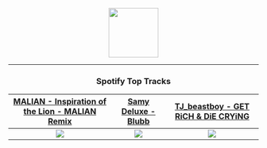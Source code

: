 <p align="center">
  <a href="https://www.tobiasmichael.de">
    <img src="https://tobiasmichael.de/assets/logo.gif" width="100" height="100"/>
  </a>
</p>

---

<h3 align="center">Spotify Top Tracks</h3>

[MALIAN - Inspiration of the Lion - MALIAN Remix](https://open.spotify.com/track/6hIrhw6mLJx1yMXyraobyp)|[Samy Deluxe - Blubb](https://open.spotify.com/track/7dh6oWgfM55OzR7CsQn6cZ)|[TJ_beastboy - GET RiCH & DiE CRYiNG](https://open.spotify.com/track/15aPBg5lOo4Y3iFvBg7yTP)
:---:|:----:|:----:
<img src="https://i.scdn.co/image/ab67616d00001e02180c0d3dfd1e9bbe9438d162"/>|<img src="https://i.scdn.co/image/ab67616d00001e0291159909efd4363b89f87ed4"/>|<img src="https://i.scdn.co/image/ab67616d00001e02a924f58cc8962b7603024793"/>